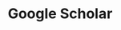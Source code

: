 ---
layout: null
title: Google Scholar <i class="fas fa-graduation-cap"></i>
weight: 6
external_url: https://scholar.google.ca/citations?user=0rQBVRQAAAAJ&hl=en
---